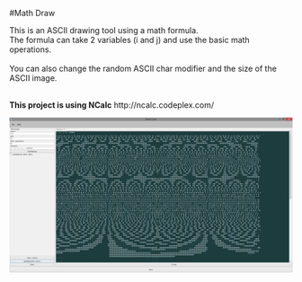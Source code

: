 #Math Draw

This is an ASCII drawing tool using a math formula. <br />
The formula can take 2 variables (i and j) and use the basic math operations. <br />
 <br />
You can also change the random ASCII char modifier and the size of the ASCII image. <br />

<br />
<b>This project is using NCalc</b> http://ncalc.codeplex.com/
<br />

![ScreenShot](https://raw.githubusercontent.com/Evenflow/mathdraw/master/Screenshots/screenshot10.png) <br />
